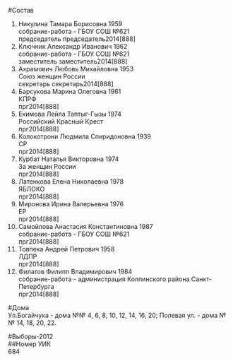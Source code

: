 #Состав  
1. Никулина Тамара Борисовна 1959  
    собрание-работа - ГБОУ СОШ №621  
    председатель председатель2014[888]  
2. Ключник Александр Иванович 1962  
    собрание-работа - ГБОУ СОШ №621  
    заместитель заместитель2014[888]  
3. Ахрамович Любовь Михайловна 1953  
    Союз женщин России  
    секретарь секретарь2014[888]  
4. Барсукова Марина Олеговна 1961  
    КПРФ  
    прг2014[888]  
5. Екимова Лейла Таптыг-Гызы 1974  
    Российский Красный Крест  
    прг2014[888]  
6. Колокотрони Людмила Спиридоновна 1939  
    СР  
    прг2014[888]  
7. Курбат Наталья Викторовна 1974  
    За женщин России  
    прг2014[888]  
8. Латенкова Елена Николаевна 1978  
    ЯБЛОКО  
    прг2014[888]  
9. Миронова Ирина Валерьевна 1976  
    ЕР  
    прг2014[888]  
10. Самойлова Анастасия Константиновна 1987  
    собрание-работа - ГБОУ СОШ №621  
    прг2014[888]  
11. Товпека Андрей Петрович 1958  
    ЛДПР  
    прг2014[888]  
12. Филатов Филипп Владимирович 1984  
    собрание-работа - администрация Колпинского района Санкт-Петербурга  
    прг2014[888]  
  
#Дома  
Ул.Богайчука - дома №№ 4, 6, 8, 10, 12, 14, 16, 20; Полевая ул. - дома №№ 14, 18, 20, 22.  
  
#Выборы-2012  
##Номер УИК  
684  
